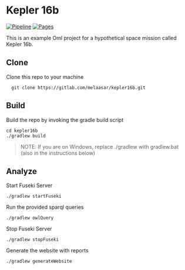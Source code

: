 # Kepler 16b

[![Pipeline](https://gitlab.com/melaasar/kepler16b/badges/main/pipeline.svg?key_text=Pipeline)](https://melaasar.gitlab.io/kepler16b/) 
[![Pages](https://img.shields.io/badge/Pages-HTML-blue)](https://melaasar.gitlab.io/kepler16b/) 

This is an example Oml project for a hypothetical space mission called Kepler 16b.

## Clone

Clone this repo to your machine
   ```
     git clone https://gitlab.com/melaasar/kepler16b.git
   ```
## Build
   
Build the repo by invoking the gradle build script
   ```
   cd kepler16b
   ./gradlew build
   ```
   >NOTE: If you are on Windows, replace ./gradlew with gradlew.bat (also in the instructions below)

## Analyze

Start Fuseki Server
   ```
   ./gradlew startFuseki
   ```
   
Run the provided sparql queries
   ```
   ./gradlew owlQuery
   ```
   
Stop Fuseki Server
   ```
   ./gradlew stopFuseki
   ```

Generate the website with reports
   ```
   ./gradlew generateWebsite
   ```

